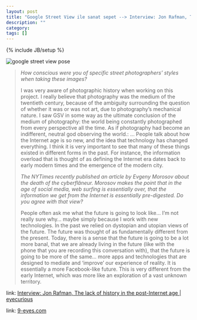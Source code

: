```yaml
---
layout: post
title: "Google Street View ile sanat sepet --> Interview: Jon Rafman, The lack of history in the post Internet age"
description: ""
category: 
tags: []
---
```

{% include JB/setup %}

![google street view pose](http://www.eyecurious.com/wp-content/uploads/2012/05/tumblr_lziwksBlv51qzun8oo1_1280-1024x640.jpg)

> *How conscious were you of specific street photographers’ styles when taking these images?*
> 
> I was very aware of photographic history when working on this project. I really believe that photography was the medium of the twentieth century, because of the ambiguity surrounding the question of whether it was or was not art, due to photography’s mechanical nature. I saw GSV in some way as the ultimate conclusion of the medium of photography: the world being constantly photographed from every perspective all the time. As if photography had become an indifferent, neutral god observing the world.:
> ...
> People talk about how the Internet age is so new, and the idea that technology has changed everything. I think it is very important to see that many of these things existed in different forms in the past. For instance, the information overload that is thought of as defining the Internet era dates back to early modern times and the emergence of the modern city.
>
> *The NYTimes recently published an article by Evgeny Morosov about the death of the cyberflâneur. Morosov makes the point that in the age of social media, web surfing is essentially over, that the information we get from the Internet is essentially pre-digested. Do you agree with that view?*
>
> People often ask me what the future is going to look like… I’m not really sure why… maybe simply because I work with new technologies.
> In the past we relied on dystopian and utopian views of the future. The future was thought of as fundamentally different from the present. Today, there is a sense that the future is going to be a lot more banal, that we are already living in the future (like with the phone that you are recording this conversation with), that the future is going to be more of the same… more apps and technologies that are designed to mediate and ‘improve’ our experience of reality. It is essentially a more Facebook-like future. This is very different from the early Internet, which was more like an exploration of a vast unknown territory.

link: [Interview: Jon Rafman, The lack of history in the post-Internet age | eyecurious](http://www.eyecurious.com/interview-jon-rafman-the-lack-of-history-in-the-post-internet-age/)

link: [9-eyes.com](http://9-eyes.com/)